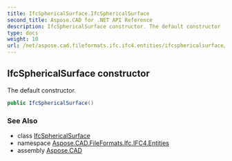 ```yaml
---
title: IfcSphericalSurface.IfcSphericalSurface
second_title: Aspose.CAD for .NET API Reference
description: IfcSphericalSurface constructor. The default constructor
type: docs
weight: 10
url: /net/aspose.cad.fileformats.ifc.ifc4.entities/ifcsphericalsurface/ifcsphericalsurface/
---
```

## IfcSphericalSurface constructor

The default constructor.

```csharp
public IfcSphericalSurface()
```

### See Also

* class [IfcSphericalSurface](../)
* namespace [Aspose.CAD.FileFormats.Ifc.IFC4.Entities](../../ifcsphericalsurface/)
* assembly [Aspose.CAD](../../../)


